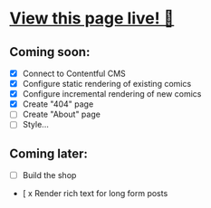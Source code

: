 # [View this page live! 🎉](https://the-orange-runner.vercel.app/)

## Coming soon:

- [x] Connect to Contentful CMS
- [x] Configure static rendering of existing comics
- [x] Configure incremental rendering of new comics
- [x] Create "404" page
- [ ] Create "About" page
- [ ] Style...

## Coming later:

- [ ] Build the shop
- [ x Render rich text for long form posts
